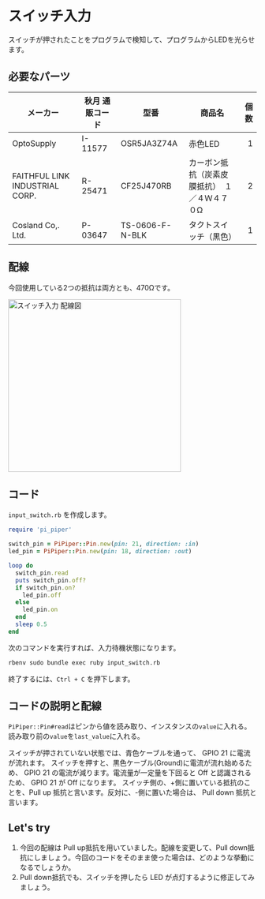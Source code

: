 # スイッチ入力

スイッチが押されたことをプログラムで検知して、プログラムからLEDを光らせます。

## 必要なパーツ

| メーカー | 秋月 通販コード | 型番 | 商品名 | 個数 |
|--|--|--|--|--:|
| OptoSupply | I-11577 | OSR5JA3Z74A | 赤色LED | 1 |
| FAITHFUL LINK INDUSTRIAL CORP. | R-25471 | CF25J470RB | カーボン抵抗（炭素皮膜抵抗）　１／４Ｗ４７０Ω | 2 |
| Cosland Co,. Ltd. | P-03647 | TS-0606-F-N-BLK | タクトスイッチ（黒色） | 1 |

## 配線

今回使用している2つの抵抗は両方とも、470Ωです。

<img src='https://raw.githubusercontent.com/libertyfish-co/ruby-hw/images/input_switch.png' alt='スイッチ入力 配線図' width="350" />

## コード

`input_switch.rb` を作成します。

```ruby
require 'pi_piper'

switch_pin = PiPiper::Pin.new(pin: 21, direction: :in)
led_pin = PiPiper::Pin.new(pin: 18, direction: :out)

loop do
  switch_pin.read
  puts switch_pin.off?
  if switch_pin.on?
    led_pin.off
  else
    led_pin.on
  end
  sleep 0.5
end
```

次のコマンドを実行すれば、入力待機状態になります。

```bash
rbenv sudo bundle exec ruby input_switch.rb
```

終了するには、`Ctrl + C` を押下します。

## コードの説明と配線

`PiPiper::Pin#read`はピンから値を読み取り、インスタンスの`value`に入れる。読み取り前の`value`を`last_value`に入れる。

スイッチが押されていない状態では、青色ケーブルを通って、 GPIO 21 に電流が流れます。
スイッチを押すと、黒色ケーブル(Ground)に電流が流れ始めるため、 GPIO 21 の電流が減ります。電流量が一定量を下回ると Off と認識されるため、 GPIO 21 が Off になります。
スイッチ側の、+側に置いている抵抗のことを、Pull up 抵抗と言います。反対に、-側に置いた場合は、 Pull down 抵抗と言います。

## Let's try

1. 今回の配線は Pull up抵抗を用いていました。配線を変更して、Pull down抵抗にしましょう。今回のコードをそのまま使った場合は、どのような挙動になるでしょうか。
2. Pull down抵抗でも、スイッチを押したら LED が点灯するように修正してみましょう。
